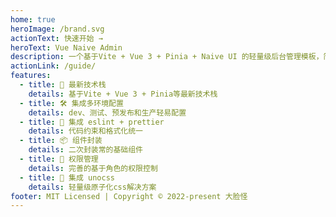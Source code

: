 ```yaml
---
home: true
heroImage: /brand.svg
actionText: 快速开始 →
heroText: Vue Naive Admin
description: 一个基于Vite + Vue 3 + Pinia + Naive UI 的轻量级后台管理模板，简单而优雅
actionLink: /guide/
features:
  - title: 🍑 最新技术栈
    details: 基于Vite + Vue 3 + Pinia等最新技术栈
  - title: 🛠️ 集成多环境配置
    details: dev、测试、预发布和生产轻易配置
  - title: 🍎 集成 eslint + prettier
    details: 代码约束和格式化统一
  - title: 📦 组件封装
    details: 二次封装常的基础组件
  - title: 🔑 权限管理
    details: 完善的基于角色的权限控制
  - title: 🍇 集成 unocss
    details: 轻量级原子化css解决方案
footer: MIT Licensed | Copyright © 2022-present 大脸怪
---
```

